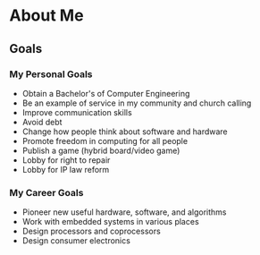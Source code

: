 # About Me

## Goals

### My Personal Goals
* Obtain a Bachelor's of Computer Engineering
* Be an example of service in my community and church calling
* Improve communication skills
* Avoid debt
* Change how people think about software and hardware
* Promote freedom in computing for all people
* Publish a game (hybrid board/video game)
* Lobby for right to repair
* Lobby for IP law reform

### My Career Goals
* Pioneer new useful hardware, software, and algorithms
* Work with embedded systems in various places
* Design processors and coprocessors
* Design consumer electronics
